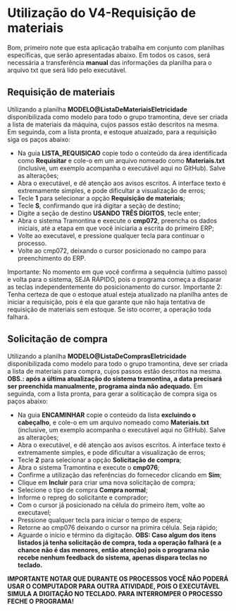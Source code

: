 # Utilização do **V4-Requisição de materiais**
Bom, primeiro note que esta aplicação trabalha em conjunto com planilhas específicas, que serão apresentadas abaixo.
Em todos os casos, será necessária a transferência **manual** das informações da planilha para o arquivo txt que será lido pelo executável.

## Requisição de materiais
Utilizando a planilha **MODELO@ListaDeMateriaisEletricidade** disponibilizada como modelo para todo o grupo tramontina, deve ser criada a lista de materiais da máquina, cujos passos estão descritos na mesma.
Em seguinda, com a lista pronta, e estoque atuaizado, para a requisição siga os paços abaixo:
- Na guia **LISTA_REQUISICAO** copie todo o conteúdo da área identificada como **Requisitar** e cole-o em um arquivo nomeado como **Materiais.txt** (inclusive, um exemplo acompanha o executável aqui no GitHub). Salve as alterações;
- Abra o executável, e dê atenção aos avisos escritos. A interface texto é extremamente simples, e pode dificultar a visualização de erros;
- Tecle **1** para selecionar a opção **Requisição de materiais**;
- Tecle **S**, confirmando que irá digitar a seção de destino;
- Digite a seção de destino **USANDO TRÊS DÍGITOS**, tecle enter;
- Abra o sistema Tramontina e execute o **cmp072**, preencha os dados iniciais, até a etapa em que você iniciaria a escrita do primeiro ERP;
- Volte ao executavel, e pressione qualquer tecla para continuar o processo.
- Volte ao cmp072, deixando o cursor posicionado no campo para preenchimento do ERP.

Importante: No momento em que você confirma a sequência (ultimo passo) e volta para o sistema, SEJA RÁPIDO, pois o programa começa a disparar as teclas independentemente do posicionamento do cursor.
Importante 2: Tenha certeza de que o estoque atual esteja atualizado na planilha antes de iniciar a requisição, pois é ela que garante que não haja tentativa de requisição de materiais sem estoque. Se isto ocorrer, a operação toda falhará.

## Solicitação de compra
Utilizando a planilha **MODELO@ListaDeComprasEletricidade** disponibilizada como modelo para todo o grupo tramontina, deve ser criada a lista de materiais para compra, cujos passos estão descritos na mesma.
**OBS.: após a última atualização do sistema tramontina, a data precisará ser preenchida manualmente, programa ainda não adequado.**
Em seguinda, com a lista pronta, para gerar a soliticação de compra siga os paços abaixo:
- Na guia **ENCAMINHAR** copie o conteúdo da lista **excluindo o cabeçalho**, e cole-o em um arquivo nomeado como **Materiais.txt** (inclusive, um exemplo acompanha o executável aqui no GitHub). Salve as alterações;
- Abra o executável, e dê atenção aos avisos escritos. A interface texto é extremamente simples, e pode dificultar a visualização de erros;
- Tecle **2** para selecionar a opção **Solicitação de compra**;
- Abra o sistema Tramontina e execute o **cmp076**;
- Confirme a utilização das referências do fornecedor clicando em **Sim**;
- Clique em **Incluir** para criar uma nova solicitação de compra;
- Selecione o tipo de compra **Compra normal**;
- Informe o repreg do solicitante e comprador;
- Com o cursor já posicionado na célula do primeiro ítem, volte ao executavel;
- Pressione qualquer tecla para iniciar o tempo de espera;
- Retorne ao cmp076 deixando o cursor na primira célula. Seja rápido;
- Aguarde o início e término da digitação.
**OBS: Caso algum dos itens listados já tenha solicitação de compra, toda a operação falhará (e a chance não é das menores, então atenção) pois o programa não recebe nenhum feedback do sistema, apenas dispara teclas no teclado.**

**IMPORTANTE NOTAR QUE DURANTE OS PROCESSOS VOCÊ NÃO PODERÁ USAR O COMPUTADOR PARA OUTRA ATIVIDADE, POIS O EXECUTÁVEL SIMULA A DIGITAÇÃO NO TECLADO. PARA INTERROMPER O PROCESSO FECHE O PROGRAMA!**